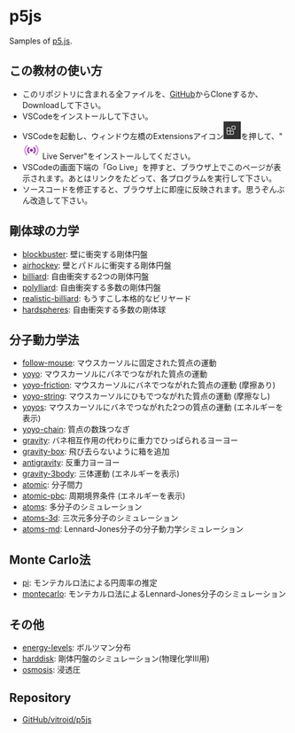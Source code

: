 # p5js

Samples of [p5.js](https://p5js.org).

## この教材の使い方

* このリポジトリに含まれる全ファイルを、[GitHub](https://github.com/vitroid/p5js)からCloneするか、Downloadして下さい。
* VSCodeをインストールして下さい。
* VSCodeを起動し、ウィンドウ左橋のExtensionsアイコン![Extensions icon](https://github.com/vitroid/p5js/blob/main/icons/extension.tn.png?raw=true)を押して、"![LiveServer icon](https://github.com/vitroid/p5js/blob/main/icons/liveserver.tn.png?raw=true) Live Server"をインストールしてください。
* VSCodeの画面下端の「Go Live」を押すと、ブラウザ上でこのページが表示されます。あとはリンクをたどって、各プログラムを実行して下さい。
* ソースコードを修正すると、ブラウザ上に即座に反映されます。思うぞんぶん改造して下さい。

## 剛体球の力学

* [blockbuster](https://vitroid.github.io/p5js/blockbuster/): 壁に衝突する剛体円盤
* [airhockey](https://vitroid.github.io/p5js/airhockey/): 壁とパドルに衝突する剛体円盤
* [billiard](https://vitroid.github.io/p5js/billiard/): 自由衝突する2つの剛体円盤
* [polylliard](https://vitroid.github.io/p5js/polylliard/): 自由衝突する多数の剛体円盤
* [realistic-billiard](https://vitroid.github.io/p5js/realistic-billiard/): もうすこし本格的なビリヤード
* [hardspheres](https://vitroid.github.io/p5js/hardspheres/): 自由衝突する多数の剛体球

## 分子動力学法

* [follow-mouse](https://vitroid.github.io/p5js/follow-mouse/): マウスカーソルに固定された質点の運動
* [yoyo](https://vitroid.github.io/p5js/yoyo/): マウスカーソルにバネでつながれた質点の運動
* [yoyo-friction](https://vitroid.github.io/p5js/yoyo-friction/): マウスカーソルにバネでつながれた質点の運動 (摩擦あり)
* [yoyo-string](https://vitroid.github.io/p5js/yoyo-string/): マウスカーソルにひもでつながれた質点の運動 (摩擦なし)
* [yoyos](https://vitroid.github.io/p5js/yoyos/): マウスカーソルにバネでつながれた2つの質点の運動 (エネルギーを表示)
* [yoyo-chain](https://vitroid.github.io/p5js/yoyo-chain/): 質点の数珠つなぎ
* [gravity](https://vitroid.github.io/p5js/gravity/): バネ相互作用の代わりに重力でひっぱられるヨーヨー
* [gravity-box](https://vitroid.github.io/p5js/gravity-box/): 飛び去らないように箱を追加
* [antigravity](https://vitroid.github.io/p5js/antigravity/): 反重力ヨーヨー
* [gravity-3body](https://vitroid.github.io/p5js/gravity-3body/): 三体運動 (エネルギーを表示)
* [atomic](https://vitroid.github.io/p5js/atomic/): 分子間力
* [atomic-pbc](https://vitroid.github.io/p5js/atomic-pbc/): 周期境界条件 (エネルギーを表示)
* [atoms](https://vitroid.github.io/p5js/atoms/): 多分子のシミュレーション
* [atoms-3d](https://vitroid.github.io/p5js/atoms-3d/): 三次元多分子のシミュレーション
* [atoms-md](https://vitroid.github.io/p5js/atoms-md/): Lennard-Jones分子の分子動力学シミュレーション

## Monte Carlo法

* [pi](https://vitroid.github.io/p5js/pi/): モンテカルロ法による円周率の推定
* [montecarlo](https://vitroid.github.io/p5js/montecarlo/): モンテカルロ法によるLennard-Jones分子のシミュレーション

## その他

* [energy-levels](https://vitroid.github.io/p5js/energy-levels/): ボルツマン分布
* [harddisk](https://vitroid.github.io/p5js/harddisk/): 剛体円盤のシミュレーション(物理化学III用)
* [osmosis](https://vitroid.github.io/p5js/osmosis/): 浸透圧

## Repository

* [GitHub/vitroid/p5js](https://github.com/vitroid/p5js)
